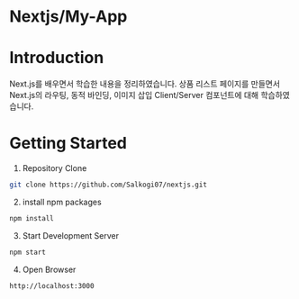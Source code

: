# Nextjs/My-App

# Introduction
Next.js를 배우면서 학습한 내용을 정리하였습니다.
상품 리스트 페이지를 만들면서 Next.js의 라우팅, 동적 바인딩, 이미지 삽입
Client/Server 컴포넌트에 대해 학습하였습니다.

# Getting Started
1. Repository Clone
```bash
git clone https://github.com/Salkogi07/nextjs.git
```

2. install npm packages
```bash
npm install
```

3. Start Development Server
```bash
npm start
```

4. Open Browser
```bash
http://localhost:3000
```
